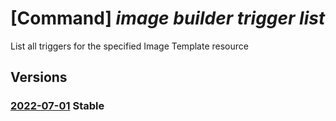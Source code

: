 # [Command] _image builder trigger list_

List all triggers for the specified Image Template resource

## Versions

### [2022-07-01](/Resources/mgmt-plane/L3N1YnNjcmlwdGlvbnMve30vcmVzb3VyY2Vncm91cHMve30vcHJvdmlkZXJzL21pY3Jvc29mdC52aXJ0dWFsbWFjaGluZWltYWdlcy9pbWFnZXRlbXBsYXRlcy97fS90cmlnZ2Vycw==/2022-07-01.xml) **Stable**

<!-- mgmt-plane /subscriptions/{}/resourcegroups/{}/providers/microsoft.virtualmachineimages/imagetemplates/{}/triggers 2022-07-01 -->
